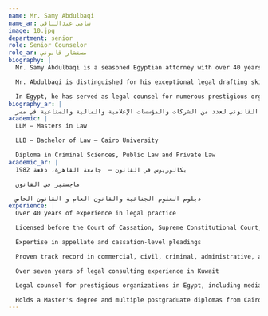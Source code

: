 ```yaml
---
name: Mr. Samy Abdulbaqi
name_ar: سامي عبدالباقي
image: 10.jpg
department: senior
role: Senior Counselor
role_ar: مستشار قانوني
biography: |
  Mr. Samy Abdulbaqi is a seasoned Egyptian attorney with over 40 years of experience in legal practice. He is licensed before the Court of Cassation, the Supreme Constitutional Court, and the Supreme Administrative Court in Egypt. He holds a Master's degree in Law and multiple postgraduate diplomas in Criminal Sciences, Public Law, and Private Law from Cairo University (Class of 1982).

  Mr. Abdulbaqi is distinguished for his exceptional legal drafting skills and expertise in appellate and cassation-level pleadings, with a proven track record in commercial, civil, criminal, administrative, and personal status cases. In Kuwait, he has been practicing for over seven years, serving as a legal consultant in leading law firms and advising a range of clients in the private and corporate sectors.

  In Egypt, he has served as legal counsel for numerous prestigious organizations, including the Egyptian Media Production City, the Cinematic Professions Syndicate, the General Federation of Artistic Syndicates, Bank Misr, and various companies in the media, construction, finance, healthcare, and technology sectors.
biography_ar: |
  محامٍ بالنقض والدستورية والإدارية العليا ذو خبرة تتجاوز أربعين عاماً في مجالات التقاضي التجاري، المدني، الجزائي، الإداري، والأحوال الشخصية، مع تميّز في صياغة المذكرات وأسباب الطعن أمام محكمتَي الاستئناف والتمييز. حصل على ليسانس الحقوق من جامعة القاهرة عام 1982، ثم نال ماجستير القانون إلى جانب دبلومات متخصصة في العلوم الجنائية، والقانون العام، والقانون الخاص. كما أتمّ دورات في التحكيم التجاري الدولي لمنازعات الملكية الفكرية وفي تنفيذ الأحكام وأثر بطلانها. مارس المستشار سامي المحاماة في مصر قبل انتقاله إلى الكويت حيث يقيم ويعمل مستشاراً قانونياً بمكتب العدواني للمحاماة، مكتسباً خبرة كويتية تزيد على سبع سنوات. سبق له العمل في مكاتب قانونية كويتية مرموقة مثل مكتب بكر العنزي ومكتب عبدالحميد الصراف، إلى جانب تمثيله القانوني لعدد من الشركات والمؤسسات الإعلامية والمالية والصناعية في مصر.
academic: |
  LLM – Masters in Law

  LLB – Bachelor of Law – Cairo University

  Diploma in Criminal Sciences, Public Law and Private Law
academic_ar: |
  بكالوريوس في القانون –  جامعة القاهرة، دفعة 1982 

  ماجستير في القانون 

  دبلوم العلوم الجنائية والقانون العام و القانون الخاص
experience: |
  Over 40 years of experience in legal practice

  Licensed before the Court of Cassation, Supreme Constitutional Court, and Supreme Administrative Court in Egypt

  Expertise in appellate and cassation-level pleadings

  Proven track record in commercial, civil, criminal, administrative, and personal status cases

  Over seven years of legal consulting experience in Kuwait

  Legal counsel for prestigious organizations in Egypt, including media, construction, finance, healthcare, and technology sectors

  Holds a Master's degree and multiple postgraduate diplomas from Cairo University
---
```

